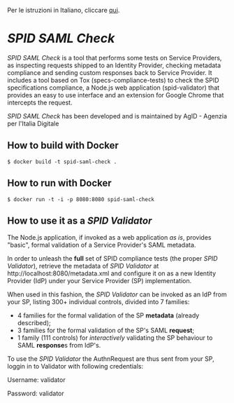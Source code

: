 Per le istruzioni in Italiano, cliccare [qui](README.it.md).

# *SPID SAML Check*

*SPID SAML Check* is a tool that performs some tests on Service Providers, as inspecting requests shipped to an Identity Provider, checking metadata compliance and sending custom responses back to Service Provider. It includes a tool based on Tox (specs-compliance-tests) to check the SPID specifications compliance, a Node.js web application (spid-validator) that provides an easy to use interface and an extension for Google Chrome that intercepts the request.

*SPID SAML Check* has been developed and is maintained by AgID - Agenzia per l'Italia Digitale

## How to build with Docker

```
$ docker build -t spid-saml-check .
```

## How to run with Docker

```
$ docker run -t -i -p 8080:8080 spid-saml-check
```

## How to use it as a *SPID Validator*

The Node.js application, if invoked as a web application *as is*, provides "basic", formal validation of a Service Provider's SAML metadata.

In order to unleash the **full** set of SPID compliance tests (the proper *SPID Validator*), retrieve the metadata of *SPID Validator* at http://localhost:8080/metadata.xml and configure it on as a new Identity Provider (IdP) under your Service Provider (SP) implementation.

When used in this fashion, the *SPID Validator* can be invoked as an IdP from your SP, listing 300+ individual controls, divided into 7 families:
 * 4 families for the formal validation of the SP **metadata** (already described);
 * 3 families for the formal validation of the SP's SAML **request**;
 * 1 family (111 controls) for *interactively* validating the SP behaviour to SAML **response**s from IdP's.

To use the *SPID Validator* the AuthnRequest are thus sent from your SP, loggin in to Validator with following credentials:

   Username: validator

   Password: validator


